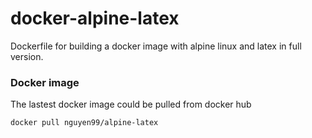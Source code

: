 # docker-alpine-latex

Dockerfile for building a docker image with alpine linux and latex in full version.


### Docker image

The lastest docker image could be pulled from docker hub

```bash
docker pull nguyen99/alpine-latex
```
